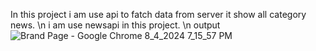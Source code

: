 In this project i am use api to fatch data from server it show all category news. \n
i am use newsapi in this project. \n
output
![Brand Page - Google Chrome 8_4_2024 7_15_57 PM](https://github.com/user-attachments/assets/e58b9cda-f54a-454f-a997-3777009e8130)
